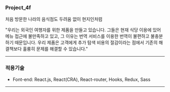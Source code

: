 ### Project_4f

처음 방문한 나라의 음식점도 두려움 없이 현지인처럼 

"우리는 외국인 여행자를 위한 제품을 만들고 있습니다. 그들은 현재 식당 이용에 있어 메뉴 접근에 불만족하고 있고, 그 이유는 번역 서비스를 이용한 번역이 불편하고 불충분하기 때문입니다. 우리 제품은 고객에게 추가 탐색 비용의 절감이라는 점에서 기존의 해결책보다 훌륭히 문제를 해결할 수 있습니다."
***

### 적용기술
 - Font-end: React.js, React(CRA), React-router, Hooks, Redux, Sass
***
